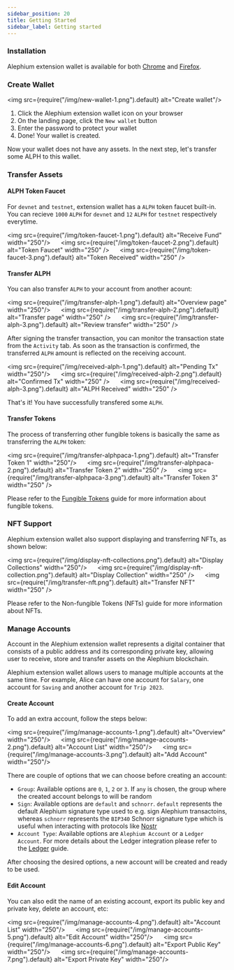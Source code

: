 ```yaml
---
sidebar_position: 20
title: Getting Started
sidebar_label: Getting started
---
```


### Installation

Alephium extension wallet is available for both
[Chrome](https://chrome.google.com/webstore/detail/alephium-extension-wallet/gdokollfhmnbfckbobkdbakhilldkhcj)
and
[Firefox](https://addons.mozilla.org/en-US/firefox/addon/alephiumextensionwallet/).

### Create Wallet

\<img src={require("/img/new-wallet-1.png").default} alt="Create wallet"/>

1. Click the Alephium extension wallet icon on your browser
2. On the landing page, click the `New wallet` button
3. Enter the password to protect your wallet
4. Done! Your wallet is created.

Now your wallet does not have any assets. In the next step, let's
transfer some ALPH to this wallet.

### Transfer Assets

#### ALPH Token Faucet

For `devnet` and `testnet`, extension wallet has a `ALPH` token faucet
built-in. You can recieve `1000` `ALPH` for `devnet` and `12` `ALPH` for
`testnet` respectively everytime.

\<img src={require("/img/token-faucet-1.png").default} alt="Receive Fund" width="250"/>
&nbsp;&nbsp;&nbsp;&nbsp;
\<img src={require("/img/token-faucet-2.png").default} alt="Token Faucet" width="250" />
&nbsp;&nbsp;&nbsp;&nbsp;
\<img src={require("/img/token-faucet-3.png").default} alt="Token Received" width="250" />

#### Transfer ALPH

You can also transfer `ALPH` to your account from another acount:

\<img src={require("/img/transfer-alph-1.png").default} alt="Overview page" width="250"/>
&nbsp;&nbsp;&nbsp;&nbsp;
\<img src={require("/img/transfer-alph-2.png").default} alt="Transfer page" width="250" />
&nbsp;&nbsp;&nbsp;&nbsp;
\<img src={require("/img/transfer-alph-3.png").default} alt="Review transfer" width="250" />

After signing the transfer transaction, you can monitor the
transaction state from the `Activity` tab. As soon as the transaction
is confirmed, the transferred `ALPH` amount is reflected on the
receiving account.

\<img src={require("/img/received-alph-1.png").default} alt="Pending Tx" width="250"/>
&nbsp;&nbsp;&nbsp;&nbsp;
\<img src={require("/img/received-alph-2.png").default} alt="Confirmed Tx" width="250" />
&nbsp;&nbsp;&nbsp;&nbsp;
\<img src={require("/img/received-alph-3.png").default} alt="ALPH Received" width="250" />

That's it! You have successfully transfered some `ALPH`.

#### Transfer Tokens

The process of transferring other fungible tokens is basically the
same as transferring the `ALPH` token:

\<img src={require("/img/transfer-alphpaca-1.png").default} alt="Transfer Token 1" width="250"/>
&nbsp;&nbsp;&nbsp;&nbsp;
\<img src={require("/img/transfer-alphpaca-2.png").default} alt="Transfer Token 2" width="250" />
&nbsp;&nbsp;&nbsp;&nbsp;
\<img src={require("/img/transfer-alphpaca-3.png").default} alt="Transfer Token 3" width="250" />

Please refer to the [Fungible Tokens](/dapps/standards/fungible-tokens) guide
for more information about fungible tokens.

### NFT Support

Alephium extension wallet also support displaying and transferring NFTs, as shown below:

\<img src={require("/img/display-nft-collections.png").default} alt="Display Collections" width="250"/>
&nbsp;&nbsp;&nbsp;&nbsp;
\<img src={require("/img/display-nft-collection.png").default} alt="Display Collection" width="250" />
&nbsp;&nbsp;&nbsp;&nbsp;
\<img src={require("/img/transfer-nft.png").default} alt="Transfer NFT" width="250" />

Please refer to the Non-fungible Tokens
(NFTs) guide for more information about
NFTs.

### Manage Accounts

Account in the Alephium extension wallet represents a digital
container that consists of a public address and its corresponding
private key, allowing user to receive, store and transfer assets on
the Alephium blockchain.

Alephium extension wallet allows users to manage multiple accounts at
the same time. For example, Alice can have one account for `Salary`,
one account for `Saving` and another account for `Trip 2023`.

#### Create Account

To add an extra account, follow the steps below:

\<img src={require("/img/manage-accounts-1.png").default} alt="Overview" width="250"/>
&nbsp;&nbsp;&nbsp;&nbsp;
\<img src={require("/img/manage-accounts-2.png").default} alt="Account List" width="250"/>
&nbsp;&nbsp;&nbsp;&nbsp;
\<img src={require("/img/manage-accounts-3.png").default} alt="Add Account" width="250"/>

There are couple of options that we can choose before creating an
account:

- `Group`: Available options are `0`, `1`, `2` or `3`. If `any` is
  chosen, the group where the created account belongs to will be
  random
- `Sign`: Available options are `default` and `schnorr`. `default`
  represents the default Alephium signature type used to e.g. sign
  Alephium transactoins, whereas `schnorr` represents the `BIP340`
  Schnorr signature type which is useful when interacting with
  protocols like [Nostr](https://nostr.com/)
- `Account Type`: Available options are `Alephium Account` or a
  `Ledger Account`. For more details about the Ledger integration
  please refer to the [Ledger](/wallet/ledger) guide.

After choosing the desired options, a new account will be created and
ready to be used.

#### Edit Account

You can also edit the name of an existing account, export its public key and private
key, delete an account, etc:

\<img src={require("/img/manage-accounts-4.png").default} alt="Account List" width="250"/>
&nbsp;&nbsp;&nbsp;&nbsp;
\<img src={require("/img/manage-accounts-5.png").default} alt="Edit Account" width="250"/>
&nbsp;&nbsp;&nbsp;&nbsp;
\<img src={require("/img/manage-accounts-6.png").default} alt="Export Public Key" width="250"/>
&nbsp;&nbsp;&nbsp;&nbsp;
\<img src={require("/img/manage-accounts-7.png").default} alt="Export Private Key" width="250"/>
